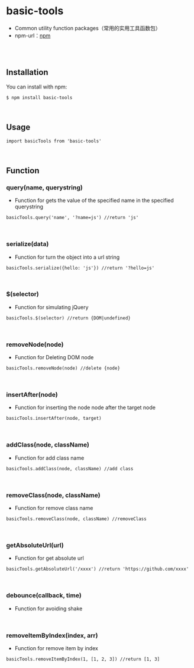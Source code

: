 # basic-tools

- Common utility function packages（常用的实用工具函数包）
- npm-url：[npm](https://www.npmjs.com/package/basic-tools)

<br>
<br>

## Installation

You can install with npm:

```
$ npm install basic-tools
```
<br>

## Usage

```
import basicTools from 'basic-tools'
```
<br>

## Function
### query(name, querystring)
- Function for gets the value of the specified name in the specified querystring
```
basicTools.query('name', '?name=js') //return 'js'
```
<br>

### serialize(data)
- Function for turn the object into a url string
```
basicTools.serialize({hello: 'js'}) //return '?hello=js'
```
<br>

### $(selector)
- Function for simulating jQuery
```
basicTools.$(selector) //return {DOM|undefined}
```
<br>

### removeNode(node)
- Function for Deleting DOM node
```
basicTools.removeNode(node) //delete {node}
```
<br>

### insertAfter(node)
- Function for inserting the node node after the target node
```
basicTools.insertAfter(node, target) 
```
<br>

### addClass(node, className)
- Function for add class name
```
basicTools.addClass(node, className) //add class
```
<br>

### removeClass(node, className)
- Function for remove class name
```
basicTools.removeClass(node, className) //removeClass
```
<br>

### getAbsoluteUrl(url)
- Function for get absolute url
```
basicTools.getAbsoluteUrl('/xxxx') //return 'https://github.com/xxxx'
```
<br>

### debounce(callback, time)
- Function for avoiding shake


<br>


### removeItemByIndex(index, arr)
- Function for remove item by index
```
basicTools.removeItemByIndex(1, [1, 2, 3]) //return [1, 3]
```
<br>